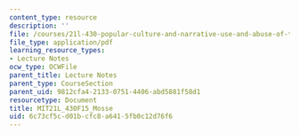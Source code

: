 ```yaml
---
content_type: resource
description: ''
file: /courses/21l-430-popular-culture-and-narrative-use-and-abuse-of-the-fairy-tale-fall-2015/6c73cf5cd01bcfc8a6415fb0c12d76f6_MIT21L_430F15_Mosse.pdf
file_type: application/pdf
learning_resource_types:
- Lecture Notes
ocw_type: OCWFile
parent_title: Lecture Notes
parent_type: CourseSection
parent_uid: 9812cfa4-2133-0751-4406-abd5881f58d1
resourcetype: Document
title: MIT21L_430F15_Mosse
uid: 6c73cf5c-d01b-cfc8-a641-5fb0c12d76f6
---
```

